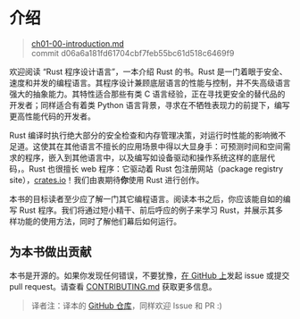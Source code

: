 # 介绍

> [ch01-00-introduction.md](https://github.com/rust-lang/book/blob/master/second-edition/src/ch01-00-introduction.md)
> <br>
> commit d06a6a181fd61704cbf7feb55bc61d518c6469f9

欢迎阅读 “Rust 程序设计语言”，一本介绍 Rust 的书。Rust 是一门着眼于安全、速度和并发的编程语言。其程序设计兼顾底层语言的性能与控制，并不失高级语言强大的抽象能力。其特性适合那些有类 C 语言经验，正在寻找更安全的替代品的开发者；同样适合有着类 Python 语言背景，寻求在不牺牲表现力的前提下，编写更高性能代码的开发者。

Rust 编译时执行绝大部分的安全检查和内存管理决策，对运行时性能的影响微不足道。这使其在其他语言不擅长的应用场景中得以大显身手：可预测时间和空间需求的程序，嵌入到其他语言中，以及编写如设备驱动和操作系统这样的底层代码，。Rust 也很擅长 web 程序：它驱动着 Rust 包注册网站（package
registry site），[crates.io]！我们由衷期待**你**使用 Rust 进行创作。

[crates.io]: https://crates.io/

本书的目标读者至少应了解一门其它编程语言。阅读本书之后，你应该能自如的编写 Rust 程序。我们将通过短小精干、前后呼应的例子来学习 Rust，并展示其多样功能的使用方法，同时了解他们幕后如何运行。

## 为本书做出贡献

本书是开源的。如果你发现任何错误，不要犹豫，[在 GitHub 上][on GitHub]发起 issue 或提交 pull request。请查看 [CONTRIBUTING.md] 获取更多信息。

[on GitHub]: https://github.com/rust-lang/book
[CONTRIBUTING.md]: https://github.com/rust-lang/book/blob/master/CONTRIBUTING.md

> 译者注：译本的 [GitHub 仓库][trpl-zh-cn]，同样欢迎 Issue 和 PR :)

[trpl-zh-cn]: https://github.com/KaiserY/trpl-zh-cn